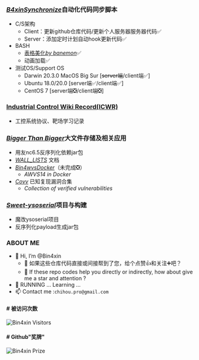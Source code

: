 ### [*B4xinSynchronize*](https://github.com/Bin4xin/B4xinSynchronize)自动化代码同步脚本

- C/S架构
	- Client：更新github仓库代码/更新个人服务器服务器代码✅
	- Server：添加定时计划自动hook更新代码✅
- BASH
	- [表格美化*by banemon*](https://github.com/Bin4xin/B4xinSynchronize/blob/master/draw_table.sh)✅
	- 动画加载✅
- 测试OS/Support OS
	- Darwin 20.3.0 MacOS Big Sur [~~server端~~/client端✅]
	- Ubuntu 18.0/20.0 [server端✅/client端✅]
    - CentOS 7 [server端❎/client端❎]

### [Industrial Control Wiki Record(ICWR)](https://github.com/Bin4xin/Industrial-Control-Wiki-Record)

- 工控系统协议、靶场学习记录

### [*Bigger Than Bigger*](https://github.com/Bin4xin/bigger-than-bigger)大文件存储及相关应用

- 用友nc6.5反序列化依赖jar包
- [*WALL_LISTS*](https://github.com/Bin4xin/bigger-than-bigger/tree/master/WALL_LISTS) 文档
- [*Bin4wvsDocker*](https://github.com/Bin4xin/bigger-than-bigger/tree/master/Bin4wvsDocker)（未完成❎）
	- *AWVS14 in Docker*
- [*Covv*](https://github.com/Bin4xin/bigger-than-bigger/tree/master/CoVV) 已知复现漏洞合集
	- *Collection of verified vulnerabilities*


### [*Sweet-ysoserial*](https://github.com/Bin4xin/sweet-ysoserial)项目与构建

- 魔改ysoserial项目
- 反序列化payload生成jar包

### ABOUT ME

- 👋 Hi, I’m @Bin4xin
  - 🌱 如果这些仓库代码直接或间接帮到了您，给个点赞👍和关注➕吧？
  - 💞️ If these repo codes help you directly or indirectly, how about give me a star and attention ?
- 🏃 RUNNING ... Learning ...
- 📫 Contact me :`chihou.pro@gmail.com`

<!---
Bin4xin/Bin4xin is a ✨ special ✨ repository because its `README.md` (this file) appears on your GitHub profile.
You can click the Preview link to take a look at your changes.
--->
#### # 被访问次数
![Bin4xin Visitors](https://profile-counter.glitch.me/bin4xin/count.svg)

#### # Github"奖牌"
![Bin4xin Prize](https://github-readme-stats.vercel.app/api?username=bin4xin&show_icons=true)
